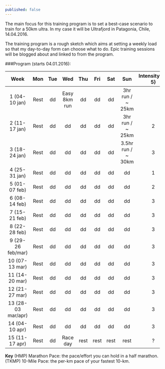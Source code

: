 ```yaml
---
published: false
---
```


The main focus for this training program is to set a best-case scenario to train for a 50km ultra. In my case it will be Ultrafjord in Patagonia, Chile, 14.04.2016.

The training program is a rough sketch which aims at setting a weekly load so	 that my day-to-day form can choose what to do. Epic training sessions will be blogged about and linked to from the program.  

###Program (starts 04.01.2016):

|     Week     | Mon  | Tue | Wed | Thu | Fri | Sat | Sun | Intensity(1-5) |
|:------------:|:----:|:---:|:---:|:---:|:---:|:---:|:---:|:--------------:|
| 1 (04-10 jan)| Rest | dd  | Easy 8km run  | dd  | dd  | dd  | 3hr run / ~ 25km|
| 2 (11-17 jan)| Rest | dd  | dd  | dd  | dd  | dd  | 3hr run / ~ 25km  | 2  | 
| 3 (18-24 jan)| Rest | dd  | dd  | dd  | dd  | dd  | 3.5hr run / ~ 30km  | 3  | 
| 4 (25-31 jan)| Rest | dd  | dd  | dd  | dd  | dd  | dd  | 1  | 
| 5 (01-07 feb)| Rest | dd  | dd  | dd  | dd  | dd  | dd  | 2  | 
| 6 (08-14 feb)| Rest | dd  | dd  | dd  | dd  | dd  | dd  | 3  | 
| 7 (15-21 feb)| Rest | dd  | dd  | dd  | dd  | dd  | dd  | 3  |
| 8 (22-28 feb)| Rest | dd  | dd  | dd  | dd  | dd  | dd  | 3  |
| 9 (29-26 feb/mar)| Rest | dd  | dd  | dd  | dd  | dd  | dd  | 3  |
| 10 (07-13 mar)| Rest | dd  | dd  | dd  | dd  | dd  | dd  | 3  |
| 11 (14-20 mar)| Rest | dd  | dd  | dd  | dd  | dd  | dd  | 3  |
| 12 (21-27 mar)| Rest | dd  | dd  | dd  | dd  | dd  | dd  | 3  |
| 13 (28-03 mar/apr)| Rest | dd  | dd  | dd  | dd  | dd  | dd  | 3  |
| 14 (04-10 apr)| Rest | dd  | dd  | dd  | dd  | dd  | dd  | 3  |
| 15 (11-17 apr)| Rest | dd  | Race day  | rest  | rest  | rest  | rest  | ?  |

**Key**
(HMP) Marathon Pace: the pace/effort you can hold in a half marathon.
(TKMP) 10-Mile Pace: the per-km pace of your fastest 10-km.


